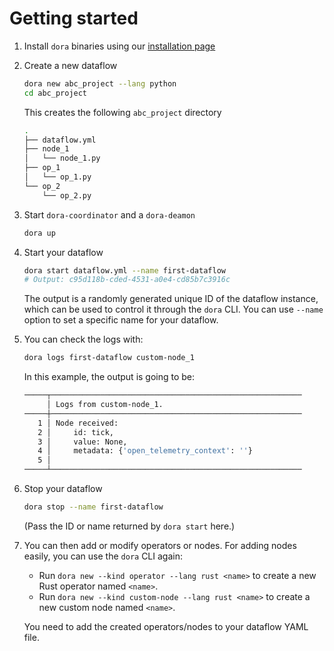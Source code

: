 # Getting started

1. Install `dora` binaries using our [installation page](/docs/guides/Installation/installing)

2. Create a new dataflow
    ```bash
    dora new abc_project --lang python
    cd abc_project
    ```

    This creates the following `abc_project` directory
    ```bash
    .
    ├── dataflow.yml
    ├── node_1
    │   └── node_1.py
    ├── op_1
    │   └── op_1.py
    └── op_2
        └── op_2.py
    ```

3. Start `dora-coordinator` and a `dora-deamon`
    ```bash
    dora up 
    ```
4. Start your dataflow
    ```bash
    dora start dataflow.yml --name first-dataflow
    # Output: c95d118b-cded-4531-a0e4-cd85b7c3916c
    ```
    The output is a randomly generated unique ID of the dataflow instance, which can be used to control it through the `dora` CLI. You can use `--name ` option to set a specific name for your dataflow.

5. You can check the logs with:
    ```bash
    dora logs first-dataflow custom-node_1
    ```
    In this example, the output is going to be:
    ```bash
    ─────┬────────────────────────────────────────────────────────
         │ Logs from custom-node_1.
    ─────┼────────────────────────────────────────────────────────
       1 │ Node received:
       2 │     id: tick,
       3 │     value: None,
       4 │     metadata: {'open_telemetry_context': ''}
       5 │ 
    ─────┴────────────────────────────────────────────────────────
    ```
6. Stop your dataflow
    ```bash
    dora stop --name first-dataflow
    ```
    (Pass the ID or name returned by `dora start` here.)

7. You can then add or modify operators or nodes. For adding nodes easily, you can use the `dora` CLI again:

    - Run `dora new --kind operator --lang rust <name>` to create a new Rust operator named `<name>`.
    - Run `dora new --kind custom-node --lang rust <name>` to create a new custom node named `<name>`.

    You need to add the created operators/nodes to your dataflow YAML file.
